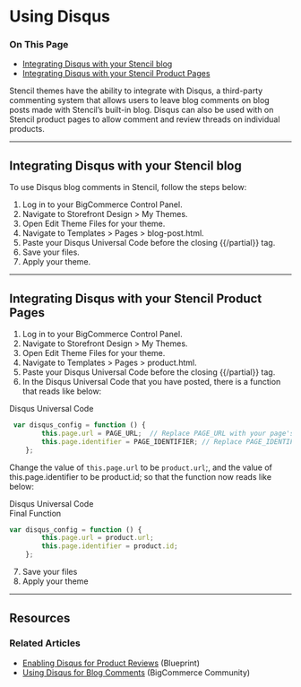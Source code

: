 <h1>Using Disqus</h1>
<div class="otp" id="no-index">
	<h3> On This Page </h3>
	<ul>
    <li><a href="#using-disqus_blog">Integrating Disqus with your Stencil blog</a></li>
    <li><a href="#using-disqus_product">Integrating Disqus with your Stencil Product Pages</a></li>
	</ul>
</div>

Stencil themes have the ability to integrate with Disqus, a third-party commenting system that allows users to leave blog comments on blog posts made with Stencil’s built-in blog. Disqus can also be used with on Stencil product pages to allow comment and review threads on individual products.

---

<a href='#using-disqus_blog' aria-hidden='true' class='block-anchor'  id='using-disqus_blog'><i aria-hidden='true' class='linkify icon'></i></a>

## Integrating Disqus with your Stencil blog

To use Disqus blog comments in Stencil, follow the steps below:

1. Log in to your BigCommerce Control Panel.
2. Navigate to Storefront Design > My Themes.
3. Open Edit Theme Files for your theme.
4. Navigate to Templates > Pages > blog-post.html.
5. Paste your Disqus Universal Code before the closing {{/partial}} tag.
6. Save your files.
7. Apply your theme.

---

<a href='#using-disqus_product' aria-hidden='true' class='block-anchor'  id='using-disqus_product'><i aria-hidden='true' class='linkify icon'></i></a>

## Integrating Disqus with your Stencil Product Pages

1. Log in to your BigCommerce Control Panel.
2. Navigate to Storefront Design > My Themes.
3. Open Edit Theme Files for your theme.
4. Navigate to Templates > Pages > product.html.
5. Paste your Disqus Universal Code before the closing {{/partial}} tag.
6. In the Disqus Universal Code that you have posted, there is a function that reads like below:

<div class="HubBlock-header">
    <div class="HubBlock-header-title flex items-center">
        <div class="HubBlock-header-name">Disqus Universal Code</div>
    </div><div class="HubBlock-header-subtitle"></div>
</div>

<!--
title: "Disqus Universal Code"
subtitle: ""
lineNumbers: true
-->

```js
 var disqus_config = function () {
        this.page.url = PAGE_URL;  // Replace PAGE_URL with your page's canonical URL variable
        this.page.identifier = PAGE_IDENTIFIER; // Replace PAGE_IDENTIFIER with your page's unique identifier variable
    };
```

Change the value of `this.page.url` to be `product.url`;, and the value of this.page.identifier to be product.id; so that the function now reads like below:

<div class="HubBlock-header">
    <div class="HubBlock-header-title flex items-center">
        <div class="HubBlock-header-name">Disqus Universal Code</div>
    </div><div class="HubBlock-header-subtitle">Final Function</div>
</div>

<!--
title: "Disqus Universal Code"
subtitle: "Final Function"
lineNumbers: true
-->

```js
var disqus_config = function () {
        this.page.url = product.url;
        this.page.identifier = product.id;
    };
```

7. Save your files
8. Apply your theme

---

## Resources

### Related Articles

* [Enabling Disqus for Product Reviews](https://forum.bigcommerce.com/s/article/How-do-I-enable-Disqus-as-my-Comment-Service?_ga=2.224340315.1984523106.1539568940-967431010.1523308107#get-code) (Blueprint)
* [Using Disqus for Blog Comments](https://forum.bigcommerce.com/s/article/Using-Disqus-Comments?_ga=2.224340315.1984523106.1539568940-967431010.1523308107) (BigCommerce Community)

